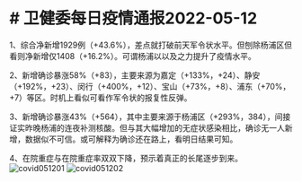 # # 卫健委每日疫情通报2022-05-12

1、综合净新增1929例（+43.6%），差点就打破前天军令状水平。但刨除杨浦区但看则净新增仅1408（+16.2%）。可谓杨浦以以及之力提升了疫情水平。

2、新增确诊暴涨58%（+83），主要来源为嘉定（+133%，+24）、静安（+192%，+23）、闵行（+400%，+12）、宝山（+73%，+8）、浦东（+70%，+7）等区。时机上看似可看作军令状的报复性反弹。

3、新增确诊暴涨43%（+564），其中主要来源于杨浦区（+293%，384），间接证实昨晚杨浦的连夜补测核酸。但与其大幅增加的无症状感染相比，确诊无一人新增，数据似不可信。或可解释为确诊还在路上，看明日结果可知。

4、在院重症与在院重症率双双下降，预示着真正的长尾逐步到来。
<img decoding="async" src="https://i0.wp.com/s2.loli.net/2022/05/13/VcKSLqIlGzvP5aw.jpg?w=640&#038;ssl=1" alt="covid051201" data-recalc-dims="1" />
<img decoding="async" src="https://i0.wp.com/s2.loli.net/2022/05/13/jZ7q1Nt8bnhIpHr.jpg?w=640&#038;ssl=1" alt="covid051202" data-recalc-dims="1" />

